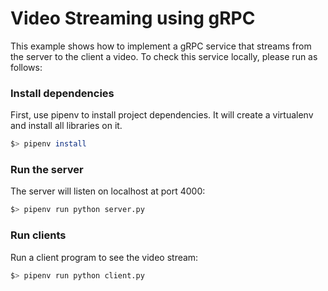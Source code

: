# Video Streaming using gRPC

This example shows how to implement a gRPC service that streams from the
server to the client a video. To check this service locally, please run as follows:

### Install dependencies

First, use pipenv to install project dependencies. It will create a virtualenv and
install all libraries on it.

```bash
$> pipenv install
```

### Run the server

The server will listen on localhost at port 4000:

```bash
$> pipenv run python server.py
```

### Run clients

Run a client program to see the video stream:

```bash
$> pipenv run python client.py
```

